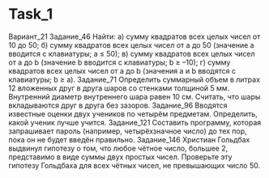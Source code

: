 # Task_1
Вариант_21
Задание_46
Найти:
а) сумму квадратов всех целых чисел от 10 до 50;
б) сумму квадратов всех целых чисел от а до 50 (значение а вводится с клавиатуры; а ≤ 50);
в) сумму квадратов всех целых чисел от a до b (значение b вводится с клавиатуры; b ≥ –10);
г) сумму квадратов всех целых чисел от а до b (значения а и b вводятся с клавиатуры; b ≥ а).
Задание_71
Определить суммарный объем в литрах 12 вложенных друг в друга шаров со стенками толщиной 5 мм. 
Внутренний диаметр внутреннего шара равен 10 см. Считать, что шары вкладываются друг в друга без зазоров.
Задание_96
Вводятся известные оценки двух учеников по четырём предметам. Определить, какой ученик лучше учится.
Задание_121
Составить программу, которая запрашивает пароль (например, четырёхзначное число) до тех пор, пока он не будет введён правильно.
Задание_146
Христиан Гольдбах выдвинул гипотезу о том, что любое чётное число, большее 2, представимо в виде суммы двух простых чисел. 
Проверьте эту гипотезу Гольдбаха для всех чётных чисел, не превышающих число 50.

